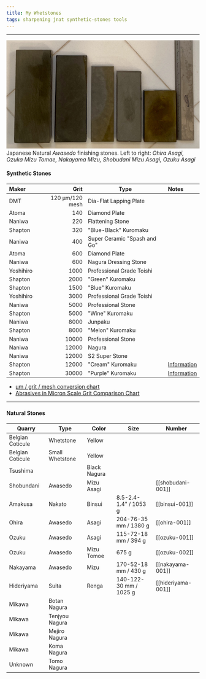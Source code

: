 ```yaml
---
title: My Whetstones
tags: sharpening jnat synthetic-stones tools
---
```

---
![Awasedo](/images/awasedo-001.jpeg)
Japanese Natural *Awasedo* finishing stones. Left to right: *Ohira Asagi, Ozuka Mizu Tomae, Nakayama Mizu, Shobudani Mizu Asagi, Ozuku Asagi*

#### Synthetic Stones

| Maker  | Grit | Type | Notes |
| :--- | ---: | --- | :--- | 
| DMT | 120 μm/120 mesh | Dia-Flat Lapping Plate |
| Atoma | 140 | Diamond Plate |
| Naniwa | 220 | Flattening Stone |
| Shapton | 320 | "Blue-Black" Kuromaku |
| Naniwa | 400 | Super Ceramic "Spash and Go" |
| Atoma | 600 | Diamond Plate |
| Naniwa | 600 | Nagura Dressing Stone |
| Yoshihiro | 1000 | Professional Grade Toishi |
| Shapton | 2000 | "Green" Kuromaku |
| Shapton | 1500 | "Blue" Kuromaku |
| Yoshihiro | 3000 | Professional Grade Toishi |
| Naniwa | 5000 | Professional Stone |
| Shapton | 5000 | "Wine" Kuromaku |
| Naniwa | 8000 | Junpaku |
| Shapton | 8000 | "Melon" Kuromaku |
| Naniwa | 10000 | Professional Stone |
| Naniwa | 12000 | Nagura |
| Naniwa | 12000 | S2 Super Stone |
| Shapton | 12000 | "Cream" Kuromaku | [Information](https://www.fine-tools.com/G-shapton.html#zielcream) |
| Shapton | 30000 | "Purple" Kuromaku | [Information](https://www.fine-tools.com/G-shapton30000.html) |

- [μm / grit / mesh conversion chart](https://www.markvlab.com/images/stories/pdf/GRIT-MICRON-MESH-CONVERSIONS.pdf)
- [Abrasives in Micron Scale Grit Comparison Chart](http://myplace.frontier.com/~mr.wizard/GLGC/GLGC.png)

---

#### Natural Stones

| Quarry | Type | Color | Size | Number |
| --- | --- | --- | --- | --- |
| Belgian Coticule | Whetstone | Yellow |
| Belgian Coticule | Small Whetstone | Yellow | |
|Tsushima  | | Black Nagura | |
| Shobundani | Awasedo| Mizu Asagi | | [[shobudani-001]] |
| Amakusa | Nakato | Binsui | 8.5-2.4-1.4" / 1053 g | [[binsui-001]] |
| Ohira | Awasedo | Asagi | 204-76-35 mm / 1380 g | [[ohira-001]] |
| Ozuku | Awasedo | Asagi | 115-72-18 mm / 394 g |  [[ozuku-001]] |
| Ozuku | Awasedo | Mizu Tomoe | 675 g | [[ozuku-002]] |
| Nakayama | Awasedo | Mizu | 170-52-18 mm / 430 g |[[nakayama-001]]
| Hideriyama | Suita | Renga | 140-122-30 mm / 1025 g | [[hideriyama-001]] |
| Mikawa | Botan Nagura | | |
|Mikawa | Tenjyou Nagura | | |
| Mikawa | Mejiro Nagura | | |
| Mikawa | Koma Nagura | | |
| Unknown | Tomo Nagura | | |
